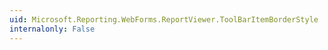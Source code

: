 ```yaml
---
uid: Microsoft.Reporting.WebForms.ReportViewer.ToolBarItemBorderStyle
internalonly: False
---
```

